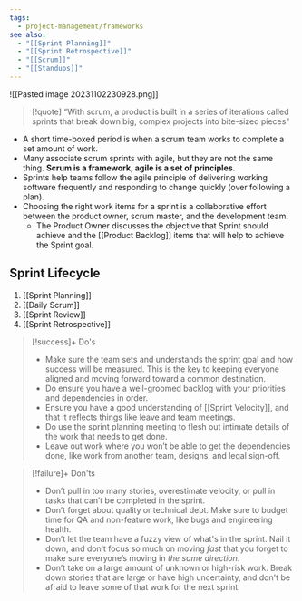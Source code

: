 ```yaml
---
tags:
  - project-management/frameworks
see also:
  - "[[Sprint Planning]]"
  - "[[Sprint Retrospective]]"
  - "[[Scrum]]"
  - "[[Standups]]"
---
```

![[Pasted image 20231102230928.png]]
> [!quote]
>   “With scrum, a product is built in a series of iterations called sprints that break down big, complex projects into bite-sized pieces"

- A short time-boxed period is when a scrum team works to complete a set amount of work.
- Many associate scrum sprints with agile, but they are not the same thing. **Scrum is a framework, agile is a set of principles**.
- Sprints help teams follow the agile principle of delivering working software frequently and responding to change quickly (over following a plan).
- Choosing the right work items for a sprint is a collaborative effort between the product owner, scrum master, and the development team.
	- The Product Owner discusses the objective that Sprint should achieve and the [[Product Backlog]] items that will help to achieve the Sprint goal.
## Sprint Lifecycle
1. [[Sprint Planning]]
2. [[Daily Scrum]]
3. [[Sprint Review]]
4. [[Sprint Retrospective]]

> [!success]+ Do's
> - Make sure the team sets and understands the sprint goal and how success will be measured. This is the key to keeping everyone aligned and moving forward toward a common destination.
> - Do ensure you have a well-groomed backlog with your priorities and dependencies in order.
> - Ensure you have a good understanding of [[Sprint Velocity]], and that it reflects things like leave and team meetings.
> - Do use the sprint planning meeting to flesh out intimate details of the work that needs to get done.
> - Leave out work where you won’t be able to get the dependencies done, like work from another team, designs, and legal sign-off.

> [!failure]+ Don'ts
> - Don’t pull in too many stories, overestimate velocity, or pull in tasks that can’t be completed in the sprint.
> - Don’t forget about quality or technical debt. Make sure to budget time for QA and non-feature work, like bugs and engineering health.
> - Don’t let the team have a fuzzy view of what's in the sprint. Nail it down, and don’t focus so much on moving _fast_ that you forget to make sure everyone’s moving in _the same direction_.
> - Don’t take on a large amount of unknown or high-risk work. Break down stories that are large or have high uncertainty, and don't be afraid to leave some of that work for the next sprint.
